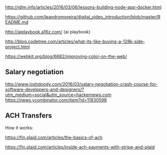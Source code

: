 http://jdlm.info/articles/2016/03/06/lessons-building-node-app-docker.html

https://github.com/leandromoreira/digital_video_introduction/blob/master/README.md

http://aiplaybook.a16z.com/ (ai playbook)

http://blog.codetree.com/articles/what-its-like-buying-a-128k-side-project.html

https://webkit.org/blog/6682/improving-color-on-the-web/

## Salary negotiation

http://www.joshdoody.com/2016/03/salary-negotiation-crash-course-for-software-developers-and-designers/?utm_medium=social&utm_source=hackernews.com
https://news.ycombinator.com/item?id=11830598

## ACH Transfers

How it works:

https://fin.plaid.com/articles/the-basics-of-ach

https://fin.plaid.com/articles/inside-ach-payments-with-stripe-and-plaid
